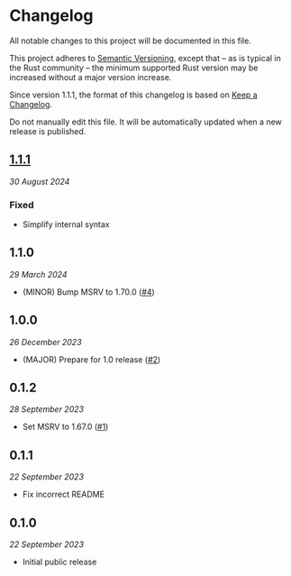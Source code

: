 # Changelog

All notable changes to this project will be documented in this file.

This project adheres to [Semantic Versioning](https://semver.org/spec/v2.0.0.html), except that – as is typical in the Rust community – the minimum supported Rust version may be increased without a major version increase.

Since version 1.1.1, the format of this changelog is based on [Keep a Changelog](https://keepachangelog.com/en/1.0.0/).

Do not manually edit this file. It will be automatically updated when a new release is published.

## [1.1.1](https://github.com/scouten/async-generic/compare/async-generic-v1.1.0...async-generic-v1.1.1)
_30 August 2024_

### Fixed
* Simplify internal syntax

## 1.1.0
_29 March 2024_

* (MINOR) Bump MSRV to 1.70.0 ([#4](https://github.com/scouten/sync-generic/pull/4))
## 1.0.0
_26 December 2023_

* (MAJOR) Prepare for 1.0 release ([#2](https://github.com/scouten/sync-generic/pull/2))
## 0.1.2
_28 September 2023_

* Set MSRV to 1.67.0 ([#1](https://github.com/scouten/sync-generic/pull/1))
## 0.1.1
_22 September 2023_

* Fix incorrect README
## 0.1.0
_22 September 2023_

* Initial public release

